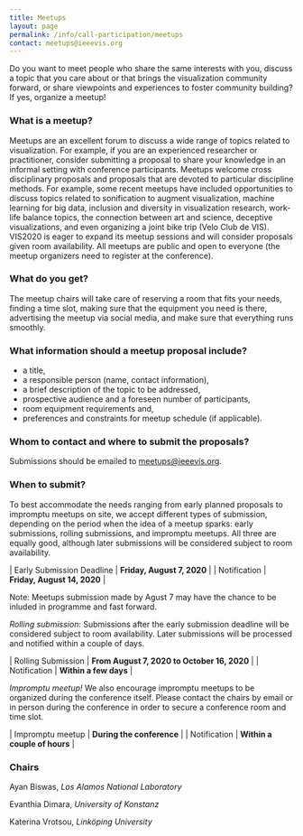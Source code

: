 ```yaml
---
title: Meetups
layout: page
permalink: /info/call-participation/meetups
contact: meetups@ieeevis.org
---
```


Do you want to meet people who share the same interests with you, discuss a topic that you care about or that brings the visualization community forward, or share viewpoints and experiences to foster community building? If yes, organize a meetup!

### What is a meetup?

Meetups are an excellent forum to discuss a wide range of topics related to visualization. For example, if you are an experienced researcher or practitioner, consider submitting a proposal to share your knowledge in an informal setting with conference participants. Meetups welcome cross disciplinary proposals and proposals that are devoted to particular discipline methods. For example, some recent meetups have included opportunities to discuss topics related to sonification to augment visualization, machine learning for big data, inclusion and diversity in visualization research, work-life balance topics, the connection between art and science, deceptive visualizations, and even organizing a joint bike trip (Velo Club de VIS). VIS2020 is eager to expand its meetup sessions and will consider proposals given room availability. All meetups are public and open to everyone (the meetup organizers need to register at the conference).

### What do you get?

The meetup chairs will take care of reserving a room that fits your needs, finding a time slot, making sure that the equipment you need is there, advertising the meetup via social media, and make sure that everything runs smoothly.

### What information should a meetup proposal include?

* a title,
* a responsible person (name, contact information),
* a brief description of the topic to be addressed,
* prospective audience and a foreseen number of participants,
* room equipment requirements and,
* preferences and constraints for meetup schedule (if applicable).

### Whom to contact and where to submit the proposals?

Submissions should be emailed to
[meetups@ieeevis.org](mailto:meetups@ieeevis.org).

### When to submit?

To best accommodate the needs ranging from early planned proposals to impromptu meetups on site, we accept different types of submission, depending on the period when the idea of a meetup sparks: early submissions, rolling submissions, and impromptu meetups. All three are equally good, although later submissions will be considered subject to room availability.

| Early Submission Deadline | **Friday, August 7, 2020** | 
| Notification | **Friday, August 14, 2020** |

Note: Meetups submission made by Agust 7 may have the chance to be inluded in programme and fast forward. 

*Rolling submission*: Submissions after the early submission deadline will be considered subject to room availability. Later submissions will be processed and notified within a couple of days.

| Rolling Submission | **From August 7, 2020 to October 16, 2020** | 
| Notification | **Within a few days** |

*Impromptu meetup!* We also encourage impromptu meetups to be organized during the conference itself. Please contact the chairs by email or in person during the conference in order to secure a conference room and time slot.

| Impromptu meetup | **During the conference** |
| Notification | **Within a couple of hours** |


### Chairs

Ayan Biswas, *Los Alamos National Laboratory*

Evanthia Dimara, *University of Konstanz*

Katerina Vrotsou, *Linköping University*
